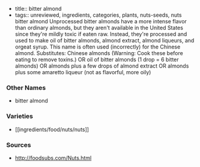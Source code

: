 - title:: bitter almond
- tags:: unreviewed, ingredients, categories, plants, nuts-seeds, nuts
bitter almond Unprocessed bitter almonds have a more intense flavor than ordinary almonds, but they aren't available in the United States since they're mildly toxic if eaten raw. Instead, they're processed and used to make oil of bitter almonds, almond extract, almond liqueurs, and orgeat syrup. This name is often used (incorrectly) for the Chinese almond. Substitutes: Chinese almonds (Warning: Cook these before eating to remove toxins.) OR oil of bitter almonds (1 drop = 6 bitter almonds) OR almonds plus a few drops of almond extract OR almonds plus some amaretto liqueur (not as flavorful, more oily)

### Other Names

* bitter almond

### Varieties

* [[ingredients/food/nuts/nuts]]

### Sources
* http://foodsubs.com/Nuts.html

